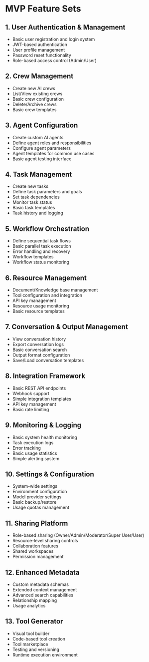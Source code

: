 # MVP Feature Sets

## 1. User Authentication & Management
- Basic user registration and login system
- JWT-based authentication
- User profile management
- Password reset functionality
- Role-based access control (Admin/User)

## 2. Crew Management
- Create new AI crews
- List/View existing crews
- Basic crew configuration
- Delete/Archive crews
- Basic crew templates

## 3. Agent Configuration
- Create custom AI agents
- Define agent roles and responsibilities
- Configure agent parameters
- Agent templates for common use cases
- Basic agent testing interface

## 4. Task Management
- Create new tasks
- Define task parameters and goals
- Set task dependencies
- Monitor task status
- Basic task templates
- Task history and logging

## 5. Workflow Orchestration
- Define sequential task flows
- Basic parallel task execution
- Error handling and recovery
- Workflow templates
- Workflow status monitoring

## 6. Resource Management
- Document/Knowledge base management
- Tool configuration and integration
- API key management
- Resource usage monitoring
- Basic resource templates

## 7. Conversation & Output Management
- View conversation history
- Export conversation logs
- Basic conversation search
- Output format configuration
- Save/Load conversation templates

## 8. Integration Framework
- Basic REST API endpoints
- Webhook support
- Simple integration templates
- API key management
- Basic rate limiting

## 9. Monitoring & Logging
- Basic system health monitoring
- Task execution logs
- Error tracking
- Basic usage statistics
- Simple alerting system

## 10. Settings & Configuration
- System-wide settings
- Environment configuration
- Model provider settings
- Basic backup/restore
- Usage quotas management

## 11. Sharing Platform
- Role-based sharing (Owner/Admin/Moderator/Super User/User)
- Resource-level sharing controls
- Collaboration features
- Shared workspaces
- Permission management

## 12. Enhanced Metadata
- Custom metadata schemas
- Extended context management
- Advanced search capabilities
- Relationship mapping
- Usage analytics

## 13. Tool Generator
- Visual tool builder
- Code-based tool creation
- Tool marketplace
- Testing and versioning
- Runtime execution environment